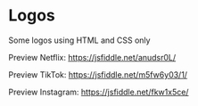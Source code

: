 # Logos

Some logos using HTML and CSS only

Preview Netflix: https://jsfiddle.net/anudsr0L/

Preview TikTok: https://jsfiddle.net/m5fw6y03/1/

Preview Instagram: https://jsfiddle.net/fkw1x5ce/
